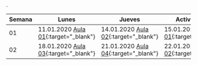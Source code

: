 .

  **Semana**  | **Lunes**                                               | **Jueves**                                              | **Actividades**
  ----------- | ------------------------------------------------------- | ------------------------------------------------------- | -------------------------------------
  01          | 11.01.2020 [Aula 01](aulas/ad01.pdf){:target="_blank"}  | 14.01.2020 [Aula 02](aulas/ad02.pdf){:target="_blank"}  | 15.01.2020 [Lab 01](labs/lab01.pdf){:target="_blank"}
  02          | 18.01.2020 [Aula 03](aulas/ad03.pdf){:target="_blank"}  | 21.01.2020 [Aula 04](aulas/ad04.pdf){:target="_blank"}  | 22.01.2020 [Lab 02](labs/lab02.pdf){:target="_blank"}
